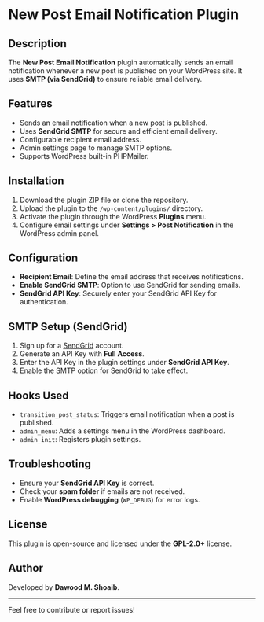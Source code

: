 # New Post Email Notification Plugin

## Description
The **New Post Email Notification** plugin automatically sends an email notification whenever a new post is published on your WordPress site. It uses **SMTP (via SendGrid)** to ensure reliable email delivery.

## Features
- Sends an email notification when a new post is published.
- Uses **SendGrid SMTP** for secure and efficient email delivery.
- Configurable recipient email address.
- Admin settings page to manage SMTP options.
- Supports WordPress built-in PHPMailer.

## Installation
1. Download the plugin ZIP file or clone the repository.
2. Upload the plugin to the `/wp-content/plugins/` directory.
3. Activate the plugin through the WordPress **Plugins** menu.
4. Configure email settings under **Settings > Post Notification** in the WordPress admin panel.

## Configuration
- **Recipient Email**: Define the email address that receives notifications.
- **Enable SendGrid SMTP**: Option to use SendGrid for sending emails.
- **SendGrid API Key**: Securely enter your SendGrid API Key for authentication.

## SMTP Setup (SendGrid)
1. Sign up for a [SendGrid](https://sendgrid.com/) account.
2. Generate an API Key with **Full Access**.
3. Enter the API Key in the plugin settings under **SendGrid API Key**.
4. Enable the SMTP option for SendGrid to take effect.

## Hooks Used
- `transition_post_status`: Triggers email notification when a post is published.
- `admin_menu`: Adds a settings menu in the WordPress dashboard.
- `admin_init`: Registers plugin settings.

## Troubleshooting
- Ensure your **SendGrid API Key** is correct.
- Check your **spam folder** if emails are not received.
- Enable **WordPress debugging** (`WP_DEBUG`) for error logs.

## License
This plugin is open-source and licensed under the **GPL-2.0+** license.

## Author
Developed by **Dawood M. Shoaib**.

---
Feel free to contribute or report issues!

